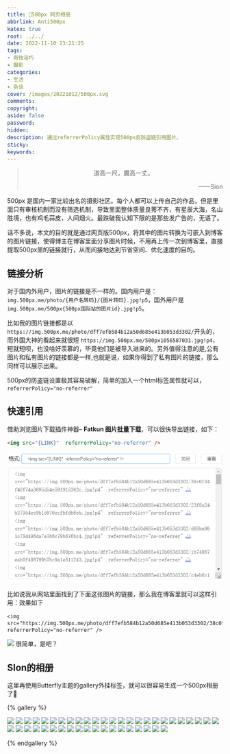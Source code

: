 ```yaml
---
title: 📸500px 网页相册
abbrlink: Anti500px
katex: true
root: ../../
date: 2022-11-10 23:21:25
tags:
- 奇技淫巧
- 摄影
categories:
- 生活
- 杂谈
cover: /images/20221012/500px.svg
comments:
copyright:
aside: false
password: 
hidden:
description: 通过referrerPolicy属性实现500px反防盗链引用图片。
sticky:
keywords:
---
```


> <center>道高一尺，魔高一丈。</center>
> <p align="right">——Sion</p>
500px 是国内一家比较出名的摄影社区。每个人都可以上传自己的作品，但是里面只有审核机制而没有筛选机制，导致里面整体质量良莠不齐，有星辰大海，名山胜境，也有鸡毛蒜皮，人间烟火。最跌破我认知下限的是那些发广告的，无语了。

话不多说，本文的目的就是通过网页版500px，将其中的图片转换为可嵌入到博客的图片链接，使得博主在博客里面分享图片时候，不用再上传一次到博客里，直接提取500px里的链接就行，从而间接地达到节省空间、优化速度的目的。
## 链接分析

对于国内外用户，图片的链接是不一样的。国内用户是：`img.500px.me/photo/{用户名转码}/{图片转码}.jpg!p5`，国外用户是`img.500px.me/500px{500px国际站的图片id}.jpg!p5`。

比如我的图片链接都是以 `https://img.500px.me/photo/dff7efb584b12a50d685e413b053d3302/`开头的，而外国大神的看起来就很短 `https://img.500px.me/500px1056587031.jpg!p4`，短就短呗，也没啥好羡慕的，毕竟他们是被导入进来的。另外值得注意的是,公有图片和私有图片的链接都是一样,也就是说，如果你得到了私有图片的链接，那么同样可以展示出来。

500px的防盗链设置极其容易破解，简单的加入一个html标签属性就可以，`referrerPolicy="no-referrer"`

## 快速引用

借助浏览图片下载插件神器– **Fatkun 图片批量下载**，可以很快导出链接，如下：
```html 
<img src="{LINK}"  referrerPolicy="no-referrer" />
```

![反防盗链导出](../../../images/20221012/image-20221110233221591.png)

比如说我从网站里面找到了下面这张图片的链接，那么我在博客里就可以这样引用：效果如下

```
<img src="https://img.500px.me/photo/dff7efb584b12a50d685e413b053d3302/38c0f34f4ff74a3695d54e591915362c.jpg!p4"  referrerPolicy="no-referrer" />
```
<img src="https://img.500px.me/photo/dff7efb584b12a50d685e413b053d3302/38c0f34f4ff74a3695d54e591915362c.jpg!p4"  referrerPolicy="no-referrer" />
很简单，是吧？

## SIon的相册
这里再使用Butterfly主题的gallery外挂标签，就可以很容易生成一个500px相册了🥳

{% gallery %}

<img src="https://img.500px.me/photo/dff7efb584b12a50d685e413b053d3302/38c0f34f4ff74a3695d54e591915362c.jpg!p4"  referrerPolicy="no-referrer" />
<img src="https://img.500px.me/photo/dff7efb584b12a50d685e413b053d3302/23f8a24b37954ec9b15976ecfbfdb6eb.jpg!p4"  referrerPolicy="no-referrer" />
<img src="https://img.500px.me/photo/dff7efb584b12a50d685e413b053d3302/d68ba961c78d496da7e3b6c79b676bc4.jpg!p4"  referrerPolicy="no-referrer" />
<img src="https://img.500px.me/photo/dff7efb584b12a50d685e413b053d3302/1b74067eab0f498799b7bc9a1e511243.jpg!p4"  referrerPolicy="no-referrer" />
<img src="https://img.500px.me/photo/dff7efb584b12a50d685e413b053d3302/c4eb6c13d0d44c37b3795b0df075f24b.jpg!p4"  referrerPolicy="no-referrer" />
<img src="https://img.500px.me/photo/dff7efb584b12a50d685e413b053d3302/9856a2099c2a4b99a1683c37d09418ee.jpg!p4"  referrerPolicy="no-referrer" />
<img src="https://img.500px.me/photo/dff7efb584b12a50d685e413b053d3302/26dfef859e42485784d9f7cf7cc0336d.jpg!p4"  referrerPolicy="no-referrer" />
<img src="https://img.500px.me/photo/dff7efb584b12a50d685e413b053d3302/732e47acae1849e192f8b021e374f2b2.jpg!p4"  referrerPolicy="no-referrer" />
<img src="https://img.500px.me/photo/dff7efb584b12a50d685e413b053d3302/b4c61277fbc143ada80e0eb08f79b5d7.jpg!p4"  referrerPolicy="no-referrer" />
<img src="https://img.500px.me/photo/dff7efb584b12a50d685e413b053d3302/9de3c1ddf4f74e43a7ec449f53943129.jpg!p4"  referrerPolicy="no-referrer" />
<img src="https://img.500px.me/photo/dff7efb584b12a50d685e413b053d3302/481816677bff45f98e7c4d1700c326c9.jpg!p4"  referrerPolicy="no-referrer" />
<img src="https://img.500px.me/photo/dff7efb584b12a50d685e413b053d3302/357f71703c9540ebba89a3d2d1bc65ef.jpg!p4"  referrerPolicy="no-referrer" />
<img src="https://img.500px.me/photo/dff7efb584b12a50d685e413b053d3302/6900f142f31442fcafb6e74fce55a920.jpg!p4"  referrerPolicy="no-referrer" />
<img src="https://img.500px.me/photo/dff7efb584b12a50d685e413b053d3302/e759e19455224c12858612d9f1076301.jpg!p4"  referrerPolicy="no-referrer" />
<img src="https://img.500px.me/photo/dff7efb584b12a50d685e413b053d3302/55fbb729398340bb8cd1e204908a27ab.jpg!p4"  referrerPolicy="no-referrer" />
<img src="https://img.500px.me/photo/dff7efb584b12a50d685e413b053d3302/d7bd7d903ead4bfe88787b22ea78b74e.jpg!p4"  referrerPolicy="no-referrer" />
<img src="https://img.500px.me/photo/dff7efb584b12a50d685e413b053d3302/e7910cba37a6471a8826d3a1f6d36e41.jpg!p4"  referrerPolicy="no-referrer" />
<img src="https://img.500px.me/photo/dff7efb584b12a50d685e413b053d3302/3f33f618186d4c06aabf2031103fcecb.jpg!p4"  referrerPolicy="no-referrer" />
<img src="https://img.500px.me/photo/dff7efb584b12a50d685e413b053d3302/1c41d02a05254743aca80da985fe7cd3.jpg!p4"  referrerPolicy="no-referrer" />
<img src="https://img.500px.me/photo/dff7efb584b12a50d685e413b053d3302/58667d77122d4c0da55c3583c06f89db.jpg!p4"  referrerPolicy="no-referrer" />
<img src="https://img.500px.me/photo/dff7efb584b12a50d685e413b053d3302/29422fa65b9e485db283eab2f3365bf3.jpg!p4"  referrerPolicy="no-referrer" />
<img src="https://img.500px.me/photo/dff7efb584b12a50d685e413b053d3302/16151c6c748a4f5184d29c49e7fd8d57.jpg!p4"  referrerPolicy="no-referrer" />
<img src="https://img.500px.me/photo/dff7efb584b12a50d685e413b053d3302/d2c8acea804b4ff281d4e244cf264d09.jpg!p4"  referrerPolicy="no-referrer" />
<img src="https://img.500px.me/photo/dff7efb584b12a50d685e413b053d3302/e88d6afd6d324272b66c540a5098265b.jpg!p4"  referrerPolicy="no-referrer" />
<img src="https://img.500px.me/photo/dff7efb584b12a50d685e413b053d3302/8a4b9a8ecb024dcabc950138cd02869f.jpg!p4"  referrerPolicy="no-referrer" />
<img src="https://img.500px.me/photo/dff7efb584b12a50d685e413b053d3302/f187bb7c76b44ef0803754f4533ac7ee.jpg!p4"  referrerPolicy="no-referrer" />
<img src="https://img.500px.me/photo/dff7efb584b12a50d685e413b053d3302/d1ef4a72803d40baaf95585bb7bd7838.jpg!p4"  referrerPolicy="no-referrer" />
<img src="https://img.500px.me/photo/dff7efb584b12a50d685e413b053d3302/b6c9be6b1f6b44d483b063d07b4f00c1.jpg!p4"  referrerPolicy="no-referrer" />
<img src="https://img.500px.me/photo/dff7efb584b12a50d685e413b053d3302/a2fed8f47efb400faba7ecf7a9e166f8.jpg!p4"  referrerPolicy="no-referrer" />
<img src="https://img.500px.me/photo/dff7efb584b12a50d685e413b053d3302/b3a1c218426a4cb585e1fe153de704e3.jpg!p4"  referrerPolicy="no-referrer" />
<img src="https://img.500px.me/photo/dff7efb584b12a50d685e413b053d3302/59d0131625e54ea7ad6d4851989f6700.jpeg!p5"  referrerPolicy="no-referrer" />
<img src="https://img.500px.me/photo/dff7efb584b12a50d685e413b053d3302/389adaa0992644199593cf9095abf491.jpg!p4"  referrerPolicy="no-referrer" />
<img src="https://img.500px.me/photo/dff7efb584b12a50d685e413b053d3302/a797339f4add4bc687753acbdda2edf7.jpg!p4"  referrerPolicy="no-referrer" />
<img src="https://img.500px.me/photo/dff7efb584b12a50d685e413b053d3302/e6757fc1daa8450ca122b5d772fbb81d.jpg!p4"  referrerPolicy="no-referrer" />
<img src="https://img.500px.me/photo/dff7efb584b12a50d685e413b053d3302/76b38adb23e3458f896f8e25a89624a9.jpg!p4"  referrerPolicy="no-referrer" />
<img src="https://img.500px.me/photo/dff7efb584b12a50d685e413b053d3302/1db1e0a33c9e4e07a0b072a9df59f667.jpg!p4"  referrerPolicy="no-referrer" />
<img src="https://img.500px.me/photo/dff7efb584b12a50d685e413b053d3302/cb01bbcc2777402ab30c7e4f522310a6.jpg!p4"  referrerPolicy="no-referrer" />
<img src="https://img.500px.me/photo/dff7efb584b12a50d685e413b053d3302/f39eb0a0e19d45b195bcd8febaa1f790.jpg!p4"  referrerPolicy="no-referrer" />
<img src="https://img.500px.me/photo/dff7efb584b12a50d685e413b053d3302/cf4fdd443cda4bcb80a2c9537f4bfb51.jpg!p4"  referrerPolicy="no-referrer" />
<img src="https://img.500px.me/photo/dff7efb584b12a50d685e413b053d3302/fb3308f7e92d44d6bc58f50cd9c151ff.jpg!p4"  referrerPolicy="no-referrer" />
<img src="https://img.500px.me/photo/dff7efb584b12a50d685e413b053d3302/bd0f3892747f4e8a87161791f7e9a665.jpg!p4"  referrerPolicy="no-referrer" />
<img src="https://img.500px.me/photo/dff7efb584b12a50d685e413b053d3302/b473c0e171b248efaeaa25a47b214774.jpg!p4"  referrerPolicy="no-referrer" />
<img src="https://img.500px.me/photo/dff7efb584b12a50d685e413b053d3302/d12c5461174f4a34b77f6b61ab5f00f0.jpg!p4"  referrerPolicy="no-referrer" />
<img src="https://img.500px.me/photo/dff7efb584b12a50d685e413b053d3302/00ec126e0b644d7cae8dee49667faa1a.jpg!p4"  referrerPolicy="no-referrer" />

{% endgallery %}